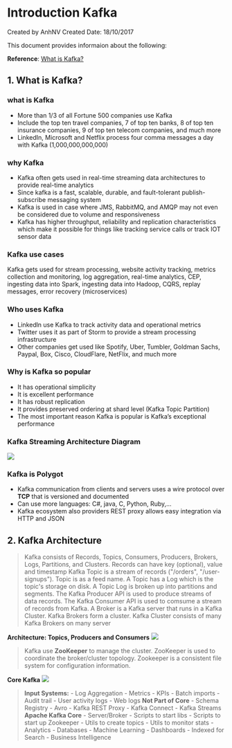 # Introduction Kafka
Created by AnhNV Created Date: 18/10/2017

This document provides informaion about the following:

**Reference**:
[What is Kafka?][what-is-kafka]

## 1. What is Kafka?
### what is Kafka
* More than 1/3 of all Fortune 500 companies use Kafka
* Include the top ten travel companies, 7 of top ten banks, 8 of top ten insurance companies, 9 of top ten telecom companies, and much more
* LinkedIn, Microsoft and Netflix process four comma messages a day with Kafka (1,000,000,000,000)

### why Kafka
- Kafka often gets used in real-time streaming data architectures to provide real-time analytics
- Since kafka is a fast, scalable, durable, and fault-tolerant publish-subscribe messaging system
- Kafka is used in case where JMS, RabbitMQ, and AMQP may not even be considered due to volume and responsiveness
- Kafka has higher throughput, reliability and replication characteristics which make it possible for things like tracking service calls or track IOT sensor data

### Kafka use cases
Kafka gets used for stream processing, website activity tracking, metrics collection and monitoring, log aggregation, real-time analytics, CEP, ingesting data into Spark, ingesting data into Hadoop, CQRS, replay messages, error recovery (microservices)

### Who uses Kafka
- Linkedln use Kafka to track activity data and operational metrics
- Twitter uses it as part of Storm to provide a stream processing infrastructure
- Other companies get used like Spotify, Uber, Tumbler, Goldman Sachs, Paypal, Box, Cisco, CloudFlare, NetFlix, and much more

### Why is Kafka so popular
- It has operational simplicity
- It is excellent performance
- It has robust replication
- It provides preserved ordering at shard level (Kafka Topic Partition)
- The most important reason Kafka is popular is Kafka’s exceptional performance

### Kafka Streaming Architecture Diagram
![](https://user-images.githubusercontent.com/14268190/31706889-b4c3701a-b414-11e7-87d8-95cb52caab01.png)

### Kafka is Polygot
- Kafka communication from clients and servers uses a wire protocol over **TCP** that is versioned and documented
- Can use more languages: C#, java, C, Python, Ruby,…
- Kafka ecosystem also providers REST proxy allows easy integration via HTTP and JSON

## 2. Kafka Architecture
> Kafka consists of Records, Topics, Consumers, Producers, Brokers, Logs, Partitions, and Clusters. Records can have key (optional), value and timestamp
Kafka Topic is a stream of records ("/orders", "/user-signups"). Topic is as a feed name. A Topic has a Log which is the topic's storage on disk. A Topic Log is broken up into partitions and segments.
The Kafka Producer API is used to produce streams of data records.
The Kafka Consumer API is used to comsume a stream of records from Kafka.
A Broker is a Kafka server that runs in a Kafka Cluster. Kafka Brokers form a cluster.
Kafka Cluster consists of many Kafka Brokers on many server

**Architecture: Topics, Producers and Consumers**
![](https://user-images.githubusercontent.com/14268190/31708153-666cf568-b418-11e7-9442-d279939a0d27.png)
>Kafka use **ZooKeeper** to manage the cluster. ZooKeeper is used to coordinate the broker/cluster topology. Zookeeper is a consistent file system for configuration information.

**Core Kafka**
![](https://user-images.githubusercontent.com/14268190/31709416-26de7e0e-b41c-11e7-90fc-a458455ea2d7.png)
>**Input Systems:**
    - Log Aggregation
    - Metrics
    - KPIs
    - Batch imports
    - Audit trail
    - User activity logs
    - Web logs
    **Not Part of Core**
    - Schema Registry
    - Avro
    - Kafka REST Proxy
    - Kafka Connect
    - Kafka Streams
    **Apache Kafka Core**
    - Server/Broker
    - Scripts to start libs
    - Scripts to start up Zookeeper
    - Utils to create topics
    - Utils to monitor stats
    - Analytics
    - Databases
    - Machine Learning
    - Dashboards
    - Indexed for Search
    - Business Intelligence

[what-is-kafka]: http://cloudurable.com/blog/what-is-kafka/index.html